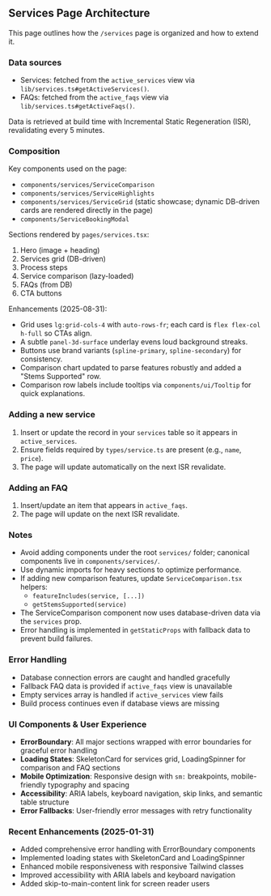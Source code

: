 ## Services Page Architecture

This page outlines how the `/services` page is organized and how to extend it.

### Data sources
- Services: fetched from the `active_services` view via `lib/services.ts#getActiveServices()`.
- FAQs: fetched from the `active_faqs` view via `lib/services.ts#getActiveFaqs()`.

Data is retrieved at build time with Incremental Static Regeneration (ISR), revalidating every 5 minutes.

### Composition
Key components used on the page:
- `components/services/ServiceComparison`
- `components/services/ServiceHighlights`
- `components/services/ServiceGrid` (static showcase; dynamic DB-driven cards are rendered directly in the page)
- `components/ServiceBookingModal`

Sections rendered by `pages/services.tsx`:
1. Hero (image + heading)
2. Services grid (DB-driven)
3. Process steps
4. Service comparison (lazy-loaded)
5. FAQs (from DB)
6. CTA buttons

Enhancements (2025-08-31):
- Grid uses `lg:grid-cols-4` with `auto-rows-fr`; each card is `flex flex-col h-full` so CTAs align.
- A subtle `panel-3d-surface` underlay evens loud background streaks.
- Buttons use brand variants (`spline-primary`, `spline-secondary`) for consistency.
- Comparison chart updated to parse features robustly and added a "Stems Supported" row.
- Comparison row labels include tooltips via `components/ui/Tooltip` for quick explanations.

### Adding a new service
1. Insert or update the record in your `services` table so it appears in `active_services`.
2. Ensure fields required by `types/service.ts` are present (e.g., `name`, `price`).
3. The page will update automatically on the next ISR revalidate.

### Adding an FAQ
1. Insert/update an item that appears in `active_faqs`.
2. The page will update on the next ISR revalidate.

### Notes
- Avoid adding components under the root `services/` folder; canonical components live in `components/services/`.
- Use dynamic imports for heavy sections to optimize performance.
- If adding new comparison features, update `ServiceComparison.tsx` helpers:
  - `featureIncludes(service, [...])`
  - `getStemsSupported(service)`
- The ServiceComparison component now uses database-driven data via the `services` prop.
- Error handling is implemented in `getStaticProps` with fallback data to prevent build failures.

### Error Handling
- Database connection errors are caught and handled gracefully
- Fallback FAQ data is provided if `active_faqs` view is unavailable
- Empty services array is handled if `active_services` view fails
- Build process continues even if database views are missing

### UI Components & User Experience
- **ErrorBoundary**: All major sections wrapped with error boundaries for graceful error handling
- **Loading States**: SkeletonCard for services grid, LoadingSpinner for comparison and FAQ sections
- **Mobile Optimization**: Responsive design with `sm:` breakpoints, mobile-friendly typography and spacing
- **Accessibility**: ARIA labels, keyboard navigation, skip links, and semantic table structure
- **Error Fallbacks**: User-friendly error messages with retry functionality

### Recent Enhancements (2025-01-31)
- Added comprehensive error handling with ErrorBoundary components
- Implemented loading states with SkeletonCard and LoadingSpinner
- Enhanced mobile responsiveness with responsive Tailwind classes
- Improved accessibility with ARIA labels and keyboard navigation
- Added skip-to-main-content link for screen reader users


